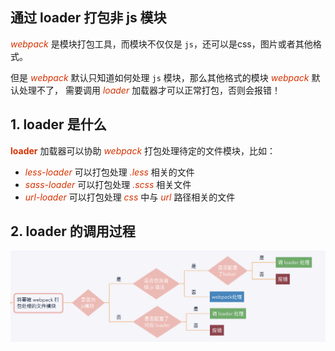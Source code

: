 ## 通过 loader 打包非 js 模块

*<font color="#d63200">webpack</font>* 是模块打包⼯具，⽽模块不仅仅是 ```js```，还可以是css，图⽚或者其他格式。  

但是 *<font color="#d63200">webpack</font>*  默认只知道如何处理 ```js``` 模块，那么其他格式的模块 *<font color="#d63200">webpack</font>* 默认处理不了， 需要调用 *<font color="#d63200">loader</font>* 加载器才可以正常打包，否则会报错！

## 1. loader 是什么

**<font color="#d63200">loader</font>** 加载器可以协助 *<font color="#d63200">webpack</font>* 打包处理待定的文件模块，比如：

+ *<font color="#d63200">less-loader</font>* 可以打包处理 *<font color="#d63200">.less</font>* 相关的文件
+ *<font color="#d63200">sass-loader</font>* 可以打包处理 *<font color="#d63200">.scss</font>* 相关文件
+ *<font color="#d63200">url-loader</font>* 可以打包处理 *<font color="#d63200">css</font>* 中与 *<font color="#d63200">url</font>* 路径相关的文件

## 2. loader 的调用过程

![loader](/img/webpack/loader.jpg)
